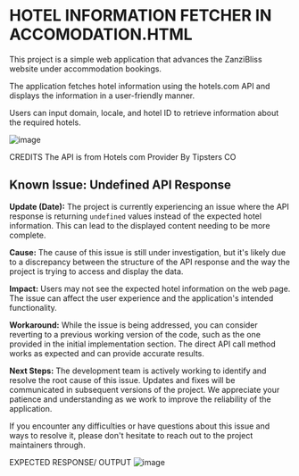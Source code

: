# HOTEL INFORMATION FETCHER IN ACCOMODATION.HTML

This project is a simple web application that advances the ZanziBliss website under accommodation bookings.

The application fetches hotel information using the hotels.com API and displays the information in a user-friendly manner.

Users can input domain, locale, and hotel ID to retrieve information about the required hotels.

![image](https://github.com/k-ganda/play_with_api/assets/116561806/754a5fed-9fc7-4c0e-b932-ff8ffa64422c)

CREDITS
The API is from Hotels com Provider By Tipsters CO

## Known Issue: Undefined API Response

**Update (Date):** The project is currently experiencing an issue where the API response is returning `undefined` values instead of the expected hotel information. This can lead to the displayed content needing to be more complete.

**Cause:** The cause of this issue is still under investigation, but it's likely due to a discrepancy between the structure of the API response and the way the project is trying to access and display the data.

**Impact:** Users may not see the expected hotel information on the web page. The issue can affect the user experience and the application's intended functionality.

**Workaround:** While the issue is being addressed, you can consider reverting to a previous working version of the code, such as the one provided in the initial implementation section. The direct API call method works as expected and can provide accurate results.

**Next Steps:** The development team is actively working to identify and resolve the root cause of this issue. Updates and fixes will be communicated in subsequent versions of the project. We appreciate your patience and understanding as we work to improve the reliability of the application.

If you encounter any difficulties or have questions about this issue and ways to resolve it, please don't hesitate to reach out to the project maintainers through.

EXPECTED RESPONSE/ OUTPUT
![image](https://github.com/k-ganda/api_work_summative/assets/116561806/590c50b2-7531-4133-9d11-2e11c40b324d)
